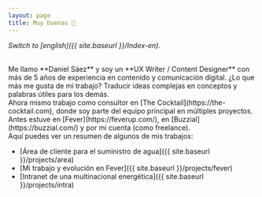 ```yaml
---
layout: page
title: Muy buenas 👋
---
```



*Switch to [english]({{ site.baseurl }}/Index-en).*

<br>
Me llamo **Daniel Sáez** y soy un **UX Writer / Content Designer** con más de 5 años de experiencia en contenido y comunicación digital. ¿Lo que más me gusta de mi trabajo? Traducir ideas complejas en conceptos y palabras útiles para los demás.

<br>
Ahora mismo trabajo como consultor en [The Cocktail](https://the-cocktail.com), donde soy parte del equipo principal en múltiples proyectos. Antes estuve en [Fever](https://feverup.com/), en [Buzzial](https://buzzial.com/) y por mi cuenta (como freelance).

<br>
Aquí puedes ver un resumen de algunos de mis trabajos:

- [Área de cliente para el suministro de agua]({{ site.baseurl }}/projects/area)
- [Mi trabajo y evolución en Fever]({{ site.baseurl }}/projects/fever)
- [Intranet de una multinacional energética]({{ site.baseurl }}/projects/intra)

<br>
